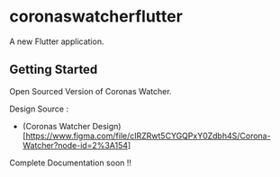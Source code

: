 # coronaswatcherflutter

A new Flutter application.

## Getting Started

Open Sourced Version of Coronas Watcher.

Design Source : 
- (Coronas Watcher Design)[https://www.figma.com/file/cIRZRwt5CYGQPxY0Zdbh4S/Corona-Watcher?node-id=2%3A154]

Complete Documentation soon !!